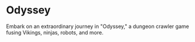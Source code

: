 # Odyssey
Embark on an extraordinary journey in "Odyssey," a dungeon crawler game fusing Vikings, ninjas, robots, and more.
